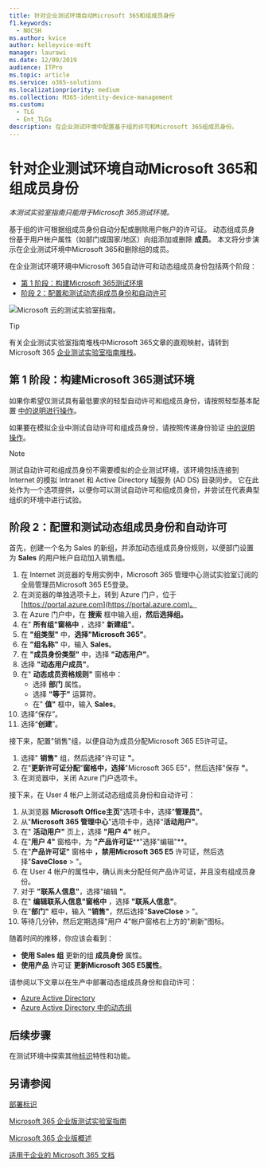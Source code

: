 ```yaml
---
title: 针对企业测试环境自动Microsoft 365和组成员身份
f1.keywords:
  - NOCSH
ms.author: kvice
author: kelleyvice-msft
manager: laurawi
ms.date: 12/09/2019
audience: ITPro
ms.topic: article
ms.service: o365-solutions
ms.localizationpriority: medium
ms.collection: M365-identity-device-management
ms.custom:
  - TLG
  - Ent_TLGs
description: 在企业测试环境中配置基于组的许可和Microsoft 365组成员身份。
---
```


# <a name="automate-licensing-and-group-membership-for-your-microsoft-365-for-enterprise-test-environment"></a>针对企业测试环境自动Microsoft 365和组成员身份

*本测试实验室指南只能用于Microsoft 365测试环境。*

基于组的许可根据组成员身份自动分配或删除用户帐户的许可证。 动态组成员身份基于用户帐户属性（如部门或国家/地区）向组添加或删除 **成员**。 本文将分步演示在企业测试环境中Microsoft 365和删除组的成员。

在企业测试环境环境中Microsoft 365自动许可和动态组成员身份包括两个阶段：

- [第 1 阶段：构建Microsoft 365测试环境](#phase-1-build-out-your-microsoft-365-for-enterprise-test-environment)
- [阶段 2：配置和测试动态组成员身份和自动许可](#phase-2-configure-and-test-dynamic-group-membership-and-automatic-licensing)

![Microsoft 云的测试实验室指南。](../media/m365-enterprise-test-lab-guides/cloud-tlg-icon.png) 
    
> [!TIP]
> 有关企业测试实验室指南堆栈中Microsoft 365文章的直观映射，请转到 Microsoft 365 [企业测试实验室指南堆栈](../downloads/Microsoft365EnterpriseTLGStack.pdf)。
  
## <a name="phase-1-build-out-your-microsoft-365-for-enterprise-test-environment"></a>第 1 阶段：构建Microsoft 365测试环境

如果你希望仅测试具有最低要求的轻型自动许可和组成员身份，请按照轻型基本配置 [中的说明进行操作](lightweight-base-configuration-microsoft-365-enterprise.md)。
  
如果要在模拟企业中测试自动许可和组成员身份，请按照传递身份验证 [中的说明操作](pass-through-auth-m365-ent-test-environment.md)。
  
> [!NOTE]
> 测试自动许可和组成员身份不需要模拟的企业测试环境，该环境包括连接到 Internet 的模拟 Intranet 和 Active Directory 域服务 (AD DS) 目录同步。 它在此处作为一个选项提供，以便你可以测试自动许可和组成员身份，并尝试在代表典型组织的环境中进行试验。
  
## <a name="phase-2-configure-and-test-dynamic-group-membership-and-automatic-licensing"></a>阶段 2：配置和测试动态组成员身份和自动许可

首先，创建一个名为 Sales 的新组，并添加动态组成员身份规则，以便部门设置为 **Sales** 的用户帐户自动加入销售组。

1. 在 Internet 浏览器的专用实例中，Microsoft 365 管理中心测试实验室订阅的[](https://admin.microsoft.com)全局管理员Microsoft 365 E5登录。
2. 在浏览器的单独选项卡上，转到 Azure 门户，位于 [https://portal.azure.com](https://portal.azure.com)。
3. 在 Azure 门户中，在 **搜索** 框中输入组，**然后选择组。**
4. 在" **所有组"窗格中** ，选择" **新建组"**。
5. 在 **"组类型"** 中，**选择"Microsoft 365"**。
6. 在 **"组名称"** 中，输入 **Sales**。
7. 在 **"成员身份类型"** 中，选择 **"动态用户"**。
8. 选择 **"动态用户成员"**。
9. 在" **动态成员资格规则"** 窗格中： 
   - 选择 **部门** 属性。
   - 选择 **"等于"** 运算符。
   - 在" **值"** 框中，输入 **Sales**。
10. 选择“保存”。
11. 选择“**创建**”。

接下来，配置"销售"组，以便自动为成员分配Microsoft 365 E5许可证。

1. 选择" **销售"** 组，然后选择"许可证 **"**。
2. 在"**更新许可证分配**"**窗格中，选择**"Microsoft 365 E5"，然后选择"保存 **"**。
3. 在浏览器中，关闭 Azure 门户选项卡。

接下来，在 User 4 帐户上测试动态组成员身份和自动许可：

1. 从浏览器 **Microsoft Office主页**"选项卡中，选择"**管理员"**。
2. 从"**Microsoft 365 管理中心**"选项卡中，选择"**活动用户"**。
3. 在" **活动用户"** 页上，选择 **"用户 4"** 帐户。
4. 在"**用户 4"** 窗格中，为 **"产品许可证****"选择"编辑"**。
5. 在"**产品许可证"** 窗格中 **，禁用Microsoft 365 E5** 许可证，然后选择"**SaveClose** > "。
6. 在 User 4 帐户的属性中，确认尚未分配任何产品许可证，并且没有组成员身份。
7. 对于 **"联系人信息"**，选择"编辑 **"**。
8. 在" **编辑联系人信息"窗格中** ，选择 **"联系人信息"**。
9. 在"**部门"** 框中，输入 **"销售"**，然后选择"**SaveClose** > "。
10. 等待几分钟，然后定期选择"用户 4"帐户窗格右上方的"刷新"图标。

随着时间的推移，你应该会看到：

- **使用 Sales 组** 更新的组 **成员身份** 属性。
- **使用产品** 许可证 **更新Microsoft 365 E5属性**。

请参阅以下文章以在生产中部署动态组成员身份和自动许可：

- [Azure Active Directory](/azure/active-directory/fundamentals/active-directory-licensing-whatis-azure-portal)
- [Azure Active Directory 中的动态组](/azure/active-directory/users-groups-roles/groups-create-rule)

## <a name="next-step"></a>后续步骤

在测试环境中探索其他[标识](m365-enterprise-test-lab-guides.md#identity)特性和功能。

## <a name="see-also"></a>另请参阅

[部署标识](deploy-identity-solution-overview.md)

[Microsoft 365 企业版测试实验室指南](m365-enterprise-test-lab-guides.md)

[Microsoft 365 企业版概述](microsoft-365-overview.md)

[适用于企业的 Microsoft 365 文档](/microsoft-365-enterprise/)